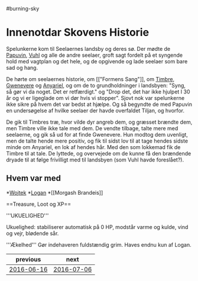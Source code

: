 #burning-sky

# Innenotdar Skovens Historie 

Spelunkerne kom til Seelaernes landsby og deres sø. Der mødte de [Papuvin](./Papuvin.md), [Vuhl](./Vuhl.md) og alle de andre seelaer, groft sagt fordelt på et syngende hold med vagtplan og det hele, og de opgivende og lade seelaer som bare sad og hang.

De hørte om seelaernes historie, om [["Formens Sang"]], om [Timbre](./Timbre.md), [Gwenevere](./Gwenevere.md) og [Anyariel](./Anyariel.md), og om de to grundholdninger i landsbyen: "Syng, så gør vi da noget. Det er retfærdigt." og "Drop det, det har ikke hjulpet I 30 år og vi er ligeglade om vi dør hvis vi stopper". Sjovt nok var spelunkerne ikke sikre på hvem det var bedst at hjælpe. Og så begyndte de med Papuvin en undersøgelse af hvilke seelaer der havde overfaldet Tiljan, og hvorfor.

De gik til Timbres træ, hvor vilde dyr angreb dem, og græsset brændte dem, men Timbre ville ikke tale med dem. De vendte tilbage, talte mere med seelaerne, og gik så ud for at finde Gwenevere. Hun modtog dem uvenligt, men de talte hende mere positiv, og fik til sidst lov til at tage hendes sidste minde om Anyariel, en lok af hendes hår. Med den som lokkemad fik de Timbre til at tale. De lyttede, og overvejede om de kunne få den brændende dryade til at følge frivilligt med til landsbyen (som Vuhl havde foreslået?).


## Hvem var med
*[Wojtek](./Wojtek.md)
*[Logan](./Logan.md)
*[[Morgash Brandeis]]

==Treasure, Loot og XP==


'''UKUELIGHED'''

Ukuelighed: stabiliserer automatisk på 0 HP, modstår varme og kulde, vind og vejr, blødende sår.

'''Ækelhed'''
Gør indehaveren fuldstændig grim. Haves endnu kun af Logan.

| previous | next |
| --- | --- |
| [2016-06-16](./2016-06-16.md) | [2016-07-06](./2016-07-06.md) |
